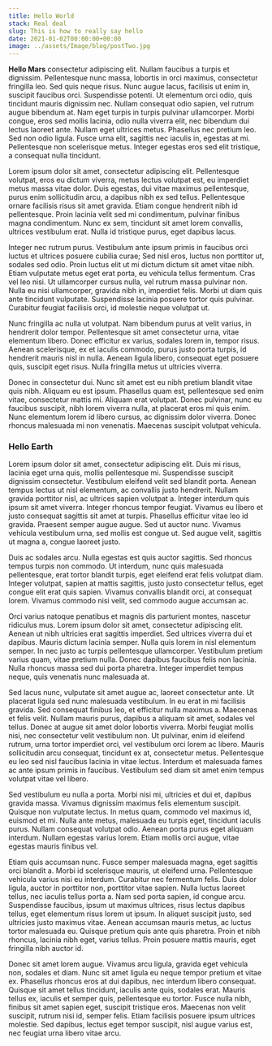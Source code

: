 ```yaml
---
title: Hello World
stack: Real deal
slug: This is how to really say hello 
date: 2021-01-02T00:00:00+00:00 
image: ../assets/Image/blog/postTwo.jpg 
---
```





**Hello Mars** consectetur adipiscing elit. Nullam faucibus a turpis et dignissim. Pellentesque nunc massa, lobortis in orci maximus, consectetur fringilla leo. Sed quis neque risus. Nunc augue lacus, facilisis ut enim in, suscipit faucibus orci. Suspendisse potenti. Ut elementum orci odio, quis tincidunt mauris dignissim nec. Nullam consequat odio sapien, vel rutrum augue bibendum at. Nam eget turpis in turpis pulvinar ullamcorper. Morbi congue, eros sed mollis lacinia, odio nulla viverra elit, nec bibendum dui lectus laoreet ante. Nullam eget ultrices metus. Phasellus nec pretium leo. Sed non odio ligula. Fusce urna elit, sagittis nec iaculis in, egestas at mi. Pellentesque non scelerisque metus. Integer egestas eros sed elit tristique, a consequat nulla tincidunt.

Lorem ipsum dolor sit amet, consectetur adipiscing elit. Pellentesque volutpat, eros eu dictum viverra, metus lectus volutpat est, eu imperdiet metus massa vitae dolor. Duis egestas, dui vitae maximus pellentesque, purus enim sollicitudin arcu, a dapibus nibh ex sed tellus. Pellentesque ornare facilisis risus sit amet gravida. Etiam congue hendrerit nibh id pellentesque. Proin lacinia velit sed mi condimentum, pulvinar finibus magna condimentum. Nunc ex sem, tincidunt sit amet lorem convallis, ultrices vestibulum erat. Nulla id tristique purus, eget dapibus lacus.

Integer nec rutrum purus. Vestibulum ante ipsum primis in faucibus orci luctus et ultrices posuere cubilia curae; Sed nisl eros, luctus non porttitor ut, sodales sed odio. Proin luctus elit ut mi dictum dictum sit amet vitae nibh. Etiam vulputate metus eget erat porta, eu vehicula tellus fermentum. Cras vel leo nisi. Ut ullamcorper cursus nulla, vel rutrum massa pulvinar non. Nulla eu nisi ullamcorper, gravida nibh in, imperdiet felis. Morbi ut diam quis ante tincidunt vulputate. Suspendisse lacinia posuere tortor quis pulvinar. Curabitur feugiat facilisis orci, id molestie neque volutpat ut.

Nunc fringilla ac nulla ut volutpat. Nam bibendum purus at velit varius, in hendrerit dolor tempor. Pellentesque sit amet consectetur urna, vitae elementum libero. Donec efficitur ex varius, sodales lorem in, tempor risus. Aenean scelerisque, ex et iaculis commodo, purus justo porta turpis, id hendrerit mauris nisl in nulla. Aenean ligula libero, consequat eget posuere quis, suscipit eget risus. Nulla fringilla metus ut ultricies viverra.

Donec in consectetur dui. Nunc sit amet est eu nibh pretium blandit vitae quis nibh. Aliquam eu est ipsum. Phasellus quam est, pellentesque sed enim vitae, consectetur mattis mi. Aliquam erat volutpat. Donec pulvinar, nunc eu faucibus suscipit, nibh lorem viverra nulla, at placerat eros mi quis enim. Nunc elementum lorem id libero cursus, ac dignissim dolor viverra. Donec rhoncus malesuada mi non venenatis. Maecenas suscipit volutpat vehicula. 


### Hello Earth

Lorem ipsum dolor sit amet, consectetur adipiscing elit. Duis mi risus, lacinia eget urna quis, mollis pellentesque mi. Suspendisse suscipit dignissim consectetur. Vestibulum eleifend velit sed blandit porta. Aenean tempus lectus ut nisl elementum, ac convallis justo hendrerit. Nullam gravida porttitor nisl, ac ultrices sapien volutpat a. Integer interdum quis ipsum sit amet viverra. Integer rhoncus tempor feugiat. Vivamus eu libero et justo consequat sagittis sit amet at turpis. Phasellus efficitur vitae leo id gravida. Praesent semper augue augue. Sed ut auctor nunc. Vivamus vehicula vestibulum urna, sed mollis est congue ut. Sed augue velit, sagittis ut magna a, congue laoreet justo.

Duis ac sodales arcu. Nulla egestas est quis auctor sagittis. Sed rhoncus tempus turpis non commodo. Ut interdum, nunc quis malesuada pellentesque, erat tortor blandit turpis, eget eleifend erat felis volutpat diam. Integer volutpat, sapien at mattis sagittis, justo justo consectetur tellus, eget congue elit erat quis sapien. Vivamus convallis blandit orci, at consequat lorem. Vivamus commodo nisi velit, sed commodo augue accumsan ac.

Orci varius natoque penatibus et magnis dis parturient montes, nascetur ridiculus mus. Lorem ipsum dolor sit amet, consectetur adipiscing elit. Aenean ut nibh ultricies erat sagittis imperdiet. Sed ultrices viverra dui et dapibus. Mauris dictum lacinia semper. Nulla quis lorem in nisl elementum semper. In nec justo ac turpis pellentesque ullamcorper. Vestibulum pretium varius quam, vitae pretium nulla. Donec dapibus faucibus felis non lacinia. Nulla rhoncus massa sed dui porta pharetra. Integer imperdiet tempus neque, quis venenatis nunc malesuada at.

Sed lacus nunc, vulputate sit amet augue ac, laoreet consectetur ante. Ut placerat ligula sed nunc malesuada vestibulum. In eu erat in mi facilisis gravida. Sed consequat finibus leo, et efficitur nulla maximus a. Maecenas et felis velit. Nullam mauris purus, dapibus a aliquam sit amet, sodales vel tellus. Donec at augue sit amet dolor lobortis viverra. Morbi feugiat mollis nisi, nec consectetur velit vestibulum non. Ut pulvinar, enim id eleifend rutrum, urna tortor imperdiet orci, vel vestibulum orci lorem ac libero. Mauris sollicitudin arcu consequat, tincidunt ex at, consectetur metus. Pellentesque eu leo sed nisl faucibus lacinia in vitae lectus. Interdum et malesuada fames ac ante ipsum primis in faucibus. Vestibulum sed diam sit amet enim tempus volutpat vitae vel libero.

Sed vestibulum eu nulla a porta. Morbi nisi mi, ultricies et dui et, dapibus gravida massa. Vivamus dignissim maximus felis elementum suscipit. Quisque non vulputate lectus. In metus quam, commodo vel maximus id, euismod et mi. Nulla ante metus, malesuada eu turpis eget, tincidunt iaculis purus. Nullam consequat volutpat odio. Aenean porta purus eget aliquam interdum. Nullam egestas varius lorem. Etiam mollis orci augue, vitae egestas mauris finibus vel.

Etiam quis accumsan nunc. Fusce semper malesuada magna, eget sagittis orci blandit a. Morbi id scelerisque mauris, ut eleifend urna. Pellentesque vehicula varius nisi eu interdum. Curabitur nec fermentum felis. Duis dolor ligula, auctor in porttitor non, porttitor vitae sapien. Nulla luctus laoreet tellus, nec iaculis tellus porta a. Nam sed porta sapien, id congue arcu. Suspendisse faucibus, ipsum ut maximus ultrices, risus lectus dapibus tellus, eget elementum risus lorem ut ipsum. In aliquet suscipit justo, sed ultricies justo maximus vitae. Aenean accumsan mauris metus, ac luctus tortor malesuada eu. Quisque pretium quis ante quis pharetra. Proin et nibh rhoncus, lacinia nibh eget, varius tellus. Proin posuere mattis mauris, eget fringilla nibh auctor id.

Donec sit amet lorem augue. Vivamus arcu ligula, gravida eget vehicula non, sodales et diam. Nunc sit amet ligula eu neque tempor pretium et vitae ex. Phasellus rhoncus eros at dui dapibus, nec interdum libero consequat. Quisque sit amet tellus tincidunt, iaculis ante quis, sodales erat. Mauris tellus ex, iaculis et semper quis, pellentesque eu tortor. Fusce nulla nibh, finibus sit amet sapien eget, suscipit tristique eros. Maecenas non velit suscipit, rutrum nisi id, semper felis. Etiam facilisis posuere ipsum ultrices molestie. Sed dapibus, lectus eget tempor suscipit, nisl augue varius est, nec feugiat urna libero vitae arcu. 